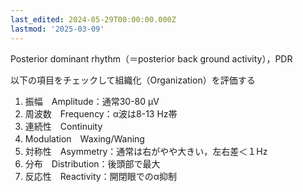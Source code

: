 ```yaml
---
last_edited: 2024-05-29T00:00:00.000Z
lastmod: '2025-03-09'
---
```





Posterior dominant rhythm（＝posterior back ground activity），PDR

以下の項目をチェックして組織化（Organization）を評価する

1. 振幅　Amplitude：通常30-80 μV
2. 周波数　Frequency：α波は8-13 Hz帯
3. 連続性　Continuity
4. Modulation　Waxing/Waning
5. 対称性　Asymmetry：通常は右がやや大きい，左右差＜１Hz
6. 分布　Distribution：後頭部で最大
7. 反応性　Reactivity：開閉眼でのα抑制
